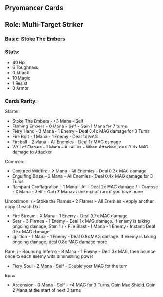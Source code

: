 ## Pryomancer Cards

## Role: Multi-Target Striker

### Basic: Stoke The Embers

### Stats:
- 40 Hp
- 6 Toughness
- 0 Attack
- 10 Magic
- 1 Resist
- 0 Armor

### Cards Rarity:

Starter:
- Stoke The Embers - +3 Mana - Self
- Flaming Embers - 0 Mana - Self - Gain 1 Mana for 7 turns
- Fiery Hand - 0 Mana - 1 Enemy - Deal 0.4x MAG damage for 3 Turns
- Fire Bolt - 1 Mana - 1 Enemy - Deal 1x MAG 
- Fireball - 2 Mana - All Enemies - Deal 1x MAG damage
- Wall of Flames - 1 Mana - All Allies - When Attacked, deal 0.4x MAG damage to Attacker

Common:
- Conjured Wildfire - X Mana - All Enemies - Deal 0.3x MAG damage
- Engulfing Blaze - 2 Mana - All Enemies - Deal 0.4x MAG damage for 3 Turns
- Rampant Conflagration - 1 Mana - All - Deal 2x MAG damage
/ - Osmose - 0 Mana - Self - Gain 7 Mana at the end of turn if you have none

Uncommon:
/ - Stoke the Flames - 2 Flames - All Enemies - Apply another copy of each DoT
 - Fire Stream - X Mana - 1 Enemy - Deal 0.7x MAG damage
 - Sear - 3 Flames - 1 Enemy - Deal 1x MAG damage. If enemy is taking ongoing damage, Stun 1
/ - Fire Blast - 1 Mana - 1 Enemy - Instant: Deal 0.5x MAG damage
 - Ignition - 1 Mana - 1 Enemy - Deal 0.8x MAG damage. If enemy is taking ongoing damage, deal 0.8x MAG damage more

Rare:
/ - Bouncing Inferno - 8 Mana - 1 Enemy - Deal 3x MAG, then bounce once to each enemy with diminishing power
 - Fiery Soul - 2 Mana - Self - Double your MAG for the turn

Epic:
 - Ascension - 0 Mana - Self - +4 MAG for 3 Turns. Gain Max Shield. Gain 2 Mana at the start of next 3 turns
